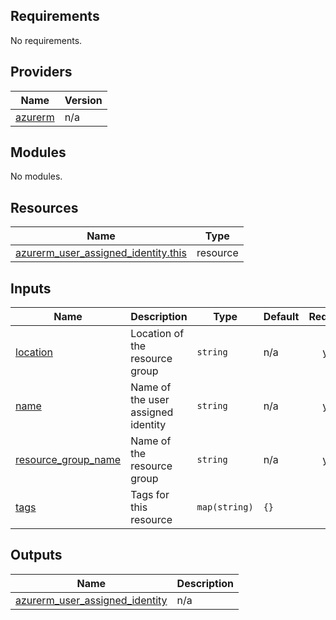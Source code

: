 <!-- BEGIN_TF_DOCS -->
## Requirements

No requirements.

## Providers

| Name | Version |
|------|---------|
| <a name="provider_azurerm"></a> [azurerm](#provider\_azurerm) | n/a |

## Modules

No modules.

## Resources

| Name | Type |
|------|------|
| [azurerm_user_assigned_identity.this](https://registry.terraform.io/providers/hashicorp/azurerm/latest/docs/resources/user_assigned_identity) | resource |

## Inputs

| Name | Description | Type | Default | Required |
|------|-------------|------|---------|:--------:|
| <a name="input_location"></a> [location](#input\_location) | Location of the resource group | `string` | n/a | yes |
| <a name="input_name"></a> [name](#input\_name) | Name of the user assigned identity | `string` | n/a | yes |
| <a name="input_resource_group_name"></a> [resource\_group\_name](#input\_resource\_group\_name) | Name of the resource group | `string` | n/a | yes |
| <a name="input_tags"></a> [tags](#input\_tags) | Tags for this resource | `map(string)` | `{}` | no |

## Outputs

| Name | Description |
|------|-------------|
| <a name="output_azurerm_user_assigned_identity"></a> [azurerm\_user\_assigned\_identity](#output\_azurerm\_user\_assigned\_identity) | n/a |
<!-- END_TF_DOCS -->